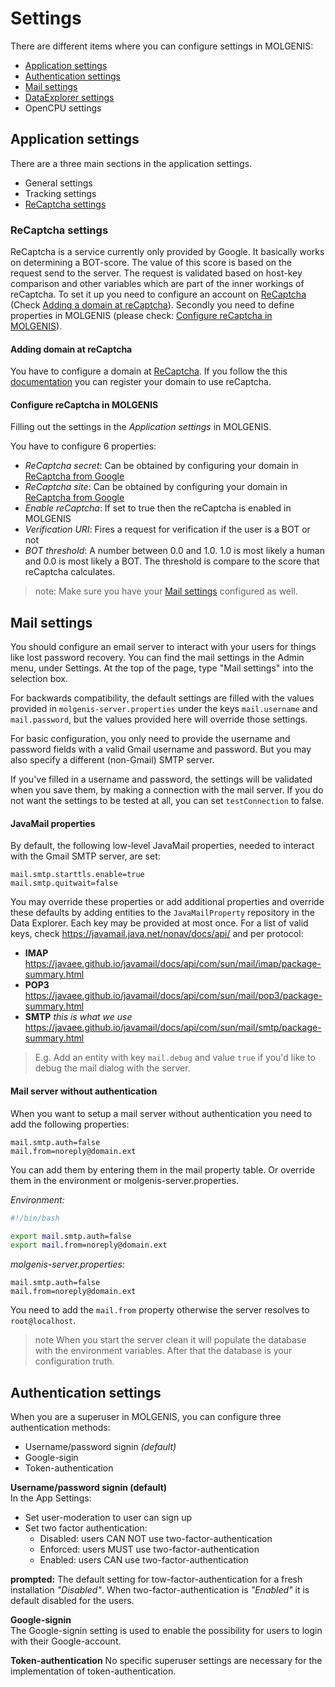# Settings
There are different items where you can configure settings in MOLGENIS:
- [Application settings](#application-settings)
- [Authentication settings](#authentication-settings)
- [Mail settings](#mail-settings)
- [DataExplorer settings](guide-explore.md)
- OpenCPU settings

## Application settings
There are a three main sections in the application settings.

- General settings
- Tracking settings
- [ReCaptcha settings](#recaptcha-settings)

### ReCaptcha settings
ReCaptcha is a service currently only provided by Google. It basically works on determining a BOT-score. The value of this score is based on the request send to the server. The request is validated based on host-key comparison and other variables which are part of the inner workings of reCaptcha.
To set it up you need to configure an account on [ReCaptcha](https://www.google.com/recaptcha) (Check [Adding a domain at reCaptcha](#adding-domain-at-recaptcha)). Secondly you need to define properties in MOLGENIS (please check: [Configure reCaptcha in MOLGENIS](#configure-recaptcha-in-molgenis)).

#### Adding domain at reCaptcha
You have to configure a domain at [ReCaptcha](https://www.google.com/recaptcha). If you follow the this [documentation](https://developers.google.com/recaptcha/docs/v3) you can register your domain to use reCaptcha.

#### Configure reCaptcha in MOLGENIS
Filling out the settings in the *Application settings* in MOLGENIS.

You have to configure 6 properties:

- *ReCaptcha secret*: Can be obtained by configuring your domain in [ReCaptcha from Google](https://www.google.com/recaptcha)
- *ReCaptcha site*: Can be obtained by configuring your domain in [ReCaptcha from Google](https://www.google.com/recaptcha)
- *Enable reCaptcha*: If set to true then the reCaptcha is enabled in MOLGENIS
- *Verification URI*: Fires a request for verification if the user is a BOT or not
- *BOT threshold*: A number between 0.0 and 1.0. 1.0 is most likely a human and 0.0 is most likely a BOT. The threshold is compare to the score that reCaptcha calculates.

> note: Make sure you have your [Mail settings](#mail-settings) configured as well.

## Mail settings
You should configure an email server to interact with your users for things like lost password recovery.
You can find the mail settings in the Admin menu, under Settings.
At the top of the page, type "Mail settings" into the selection box.

For backwards compatibility, the default settings are filled with the values provided in `molgenis-server.properties`
under the keys `mail.username` and `mail.password`, but the values provided here will override those settings.

For basic configuration, you only need to provide the username and password fields with a valid Gmail username and password.
But you may also specify a different (non-Gmail) SMTP server.

If you've filled in a username and password, the settings will be validated when you save them, by making a connection
with the mail server. If you do not want the settings to be tested at all, you can set `testConnection` to false.

#### JavaMail properties
By default, the following low-level JavaMail properties, needed to interact with the Gmail SMTP server, are set:
```properties
mail.smtp.starttls.enable=true
mail.smtp.quitwait=false
```

You may override these properties or add additional properties and override these defaults by adding entities to the
`JavaMailProperty` repository in the Data Explorer. Each key may be provided at most once.
For a list of valid keys, check https://javamail.java.net/nonav/docs/api/ and per protocol:

- **IMAP**
  https://javaee.github.io/javamail/docs/api/com/sun/mail/imap/package-summary.html                                                                              
- **POP3**  
  https://javaee.github.io/javamail/docs/api/com/sun/mail/pop3/package-summary.html
- **SMTP** *this is what we use*
  https://javaee.github.io/javamail/docs/api/com/sun/mail/smtp/package-summary.html

> E.g. Add an entity with key `mail.debug` and value `true` if you'd like to debug the mail dialog with the server.

#### Mail server without authentication
When you want to setup a mail server without authentication you need to add the following properties:
```properties
mail.smtp.auth=false
mail.from=noreply@domain.ext
```

You can add them by entering them in the mail property table. Or override them in the environment or molgenis-server.properties.

*Environment:*

```bash
#!/bin/bash

export mail.smtp.auth=false
export mail.from=noreply@domain.ext
```

*molgenis-server.properties:*
```properties
mail.smtp.auth=false
mail.from=noreply@domain.ext
```

You need to add the `mail.from` property otherwise the server resolves to `root@localhost`.

> note When you start the server clean it will populate the database with the environment variables. After that the database is your configuration truth.

## Authentication settings
When you are a superuser in MOLGENIS, you can configure three authentication methods:
 * Username/password signin *(default)*
 * Google-sigin
 * Token-authentication

**Username/password signin (default)**  
In the App Settings:
 * Set user-moderation to user can sign up
 * Set two factor authentication:
   * Disabled: users CAN NOT use two-factor-authentication
   * Enforced: users MUST use two-factor-authentication
   * Enabled: users CAN use two-factor-authentication

**prompted:** The default setting for tow-factor-authentication for a fresh installation *"Disabled"*. When two-factor-authentication is *"Enabled"* it is default disabled for the users.  

**Google-signin**  
The Google-signin setting is used to enable the possibility for users to login with their Google-account.

**Token-authentication**
No specific superuser settings are necessary for the implementation of token-authentication.
